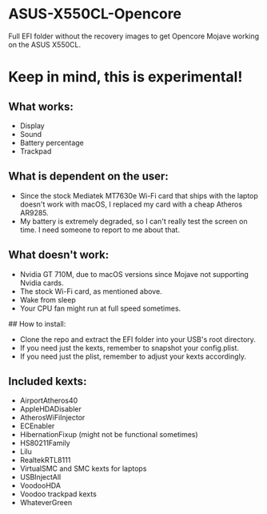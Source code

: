 # ASUS-X550CL-Opencore
Full EFI folder without the recovery images to get Opencore Mojave working on the ASUS X550CL.

# Keep in mind, this is experimental!

## What works:
- Display
- Sound
- Battery percentage
- Trackpad

## What is dependent on the user:
- Since the stock Mediatek MT7630e Wi-Fi card that ships with the laptop doesn't work with macOS, I replaced my card with a cheap Atheros AR9285.
- My battery is extremely degraded, so I can't really test the screen on time. I need someone to report to me about that.

## What doesn't work:
- Nvidia GT 710M, due to macOS versions since Mojave not supporting Nvidia cards.
- The stock Wi-Fi card, as mentioned above.
- Wake from sleep
- Your CPU fan might run at full speed sometimes.

## How to install:
- Clone the repo and extract the EFI folder into your USB's root directory.
- If you need just the kexts, remember to snapshot your config.plist.
- If you need just the plist, remember to adjust your kexts accordingly.

## Included kexts:
- AirportAtheros40
- AppleHDADisabler
- AtherosWiFiInjector
- ECEnabler
- HibernationFixup (might not be functional sometimes)
- HS80211Family
- Lilu
- RealtekRTL8111
- VirtualSMC and SMC kexts for laptops
- USBInjectAll
- VoodooHDA
- Voodoo trackpad kexts
- WhateverGreen
